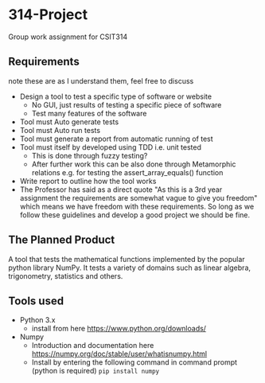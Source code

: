 # 314-Project
Group work assignment for CSIT314

## Requirements
note these are as I understand them, feel free to discuss 

- Design a tool to test a specific type of software or website
  - No GUI, just results of testing a specific piece of software
  - Test many features of the software
- Tool must Auto generate tests
- Tool must Auto run tests
- Tool must generate a report from automatic running of test
- Tool must itself by developed using TDD i.e. unit tested
  - This is done through fuzzy testing?
  - After further work this can be also done through Metamorphic relations e.g. for testing the assert_array_equals() function
- Write report to outline how the tool works
- The Professor has said as a direct quote "As this is a 3rd year assignment the requirements are somewhat vague to give you freedom" which means we have freedom with these requirements. So long as we follow these guidelines and develop a good project we should be fine.

## The Planned Product
A tool that tests the mathematical functions implemented by the popular python library NumPy. It tests a variety of domains such as linear algebra, trigonometry, statistics and others.

## Tools used
- Python 3.x 
  - install from here https://www.python.org/downloads/
- Numpy
  - Introduction and documentation here https://numpy.org/doc/stable/user/whatisnumpy.html
  - Install by entering the following command in command prompt (python is required) `pip install numpy`
